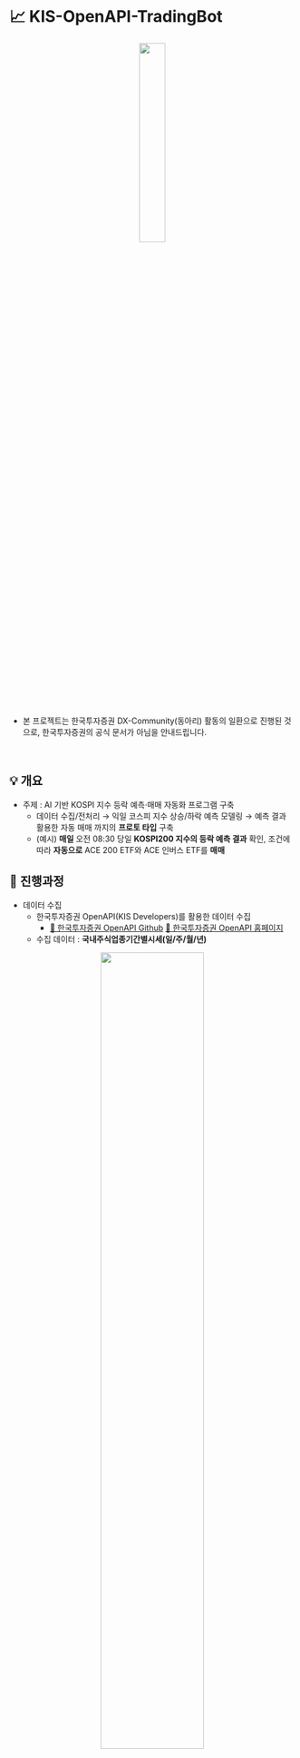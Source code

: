 #  📈 KIS-OpenAPI-TradingBot

<p align="center">
  <img src="https://github.com/user-attachments/assets/178cff23-cb42-45a7-83a9-ac29af443425" width="30%" />
</p>

- 본 프로젝트는 한국투자증권 DX-Community(동아리) 활동의 일환으로 진행된 것으로, 한국투자증권의 공식 문서가 아님을 안내드립니다.
<br/>

## 💡 개요
- 주제 : AI 기반 KOSPI 지수 등락 예측·매매 자동화 프로그램 구축
  - 데이터 수집/전처리 → 익일 코스피 지수 상승/하락 예측 모델링 → 예측 결과 활용한 자동 매매 까지의 **프로토 타입** 구축
  - (예시) **매일** 오전 08:30 당일 **KOSPI200 지수의 등락 예측 결과** 확인, 조건에 따라 **자동으로** ACE 200 ETF와 ACE 인버스 ETF를 **매매**
 
## 🚀 진행과정

- 데이터 수집
  - 한국투자증권 OpenAPI(KIS Developers)를 활용한 데이터 수집
    - [📍 한국투자증권 OpenAPI Github](https://github.com/koreainvestment/open-trading-api) [📍 한국투자증권 OpenAPI 홈페이지](https://apiportal.koreainvestment.com/about)  
  - 수집 데이터 : **국내주식업종기간별시세(일/주/월/년)** 

<p align="center">
   <img src="https://github.com/user-attachments/assets/48a4ee13-b3dd-438a-a0c1-af14aa20dc33" width="60%" />
</p>
    
- 데이터 정제
  - Feature Engineering 수행
    - 독립 변수 변환 : Classifier 구축 시 지표 데이터 → 등락률 변환
    - 기술적 지표 추가 : Pandas ta 라이브러리 활용 
  - 수집 원천 데이터 → M/L, D/L 모델 입력에 맞게 Feature 변환하는 Class 작성
    - M/L - 데이터 : **`DataPreprocessor'**
    - D/L - 데이터 : **`transform_for_dl'** (추후 개발)
   
- AI 모델링
  - M/L : AutoML, LightGBM, CyclicBoosting
  - D/L : Pre-trained model 활용 (추후 개발)
  
- 예측 결과 활용
  - OpenAPI 활용 자동 매매
    - 매매 조건: Model Confidence 0.75 이상, N개의 모델* 중 70% 이상이 동일한 결과 출력 등 (* M/L 모델의 기술적 지표 알고리즘 활용)
    - 당일 매매 조건에 대한 OpenAPI 자동 매매
    - 예측 결과 및 매매 진행 상황 slack message 발송 (추후 개발)

- 배치 프로세스 수행을 통한 자동화
  - Local Airflow를 활용하여 배치 자동화
  - 데이터 수집 ~ 매매까지의 각 프로세스 DAG화  

<br/>

## 📂 디렉토리 구조

📂 KIS-OpenAPI-TradingBot  
│  
├── 📂 .ipynb_checkpoints  
├── 📂 __pycache__  
├── 📂 config  
│   └── OpenAPI 인증 정보  
├── 📂 data  
│   └── 수집/전처리 데이터 보관  
├── 📂 logs  
│   └── 모델학습 로그 기록  
├── 📂 scripts  
│   └── 데이터수집 ~ 매매까지의 Python Script  
├── 📂 tokens  
│   └── OpenAPI에서 발급된 토큰 관리  
└── 📄 README.md  
